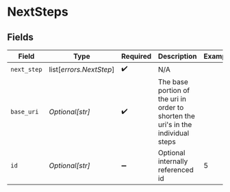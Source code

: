 # NextSteps


## Fields

| Field                                                                             | Type                                                                              | Required                                                                          | Description                                                                       | Example                                                                           |
| --------------------------------------------------------------------------------- | --------------------------------------------------------------------------------- | --------------------------------------------------------------------------------- | --------------------------------------------------------------------------------- | --------------------------------------------------------------------------------- |
| `next_step`                                                                       | list[*errors.NextStep*]                                                           | :heavy_check_mark:                                                                | N/A                                                                               |                                                                                   |
| `base_uri`                                                                        | *Optional[str]*                                                                   | :heavy_check_mark:                                                                | The base portion of the uri in order to shorten the uri's in the individual steps |                                                                                   |
| `id`                                                                              | *Optional[str]*                                                                   | :heavy_minus_sign:                                                                | Optional internally referenced id                                                 | 5                                                                                 |
